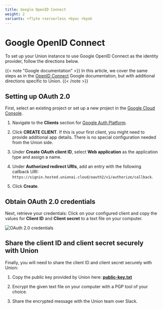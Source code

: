 ```yaml
---
title: Google OpenID Connect
weight: 2
variants: +flyte +serverless +byoc +byok
---
```


# Google OpenID Connect

To set up your Union instance to use Google OpenID Connect as the identity provider, follow the directions below.

{{< note "Google documentation" >}}
In this article, we cover the same steps as in the [OpenID Connect](https://developers.google.com/identity/openid-connect/openid-connect) Google documentation, but with additional directions specific to Union.
{{< /note >}}

## Setting up OAuth 2.0

First, select an existing project or set up a new project in the [Google Cloud Console](https://console.cloud.google.com).

1. Navigate to the **Clients** section for [Google Auth Platform](https://console.cloud.google.com/auth/).

2. Click **CREATE CLIENT**. If this is your first client, you might need to provide additional app details. There is no special configuration needed from the Union side.

3. Under **Create OAuth client ID**, select **Web application** as the application type and assign a name.

4. Under **Authorized redirect URIs**, add an entry with the following callback URI: `https://signin.hosted.unionai.cloud/oauth2/v1/authorize/callback`.

5. Click **Create**.

## Obtain OAuth 2.0 credentials

Next, retrieve your credentials: Click on your configured client and copy the values for **Client ID** and **Client secret** to a text file on your computer.

![OAuth 2.0 credentials](/_static/images/user-guide/data-plane-setup/single-sign-on-setup/google-oidc/oauth-credentials.png)

## Share the client ID and client secret securely with Union

Finally, you will need to share the client ID and client secret securely with Union:

1. Copy the public key provided by Union here: [**public-key.txt**](/_static/public/public-key.txt)

2. Encrypt the given text file on your computer with a PGP tool of your choice.

3. Share the encrypted message with the Union team over Slack.
